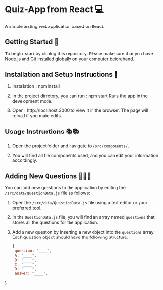 # Quiz-App from React 💻

A simple testing web application based on React.

## Getting Started 🚩

To begin, start by cloning this repository. Please make sure that you have Node.js and Git installed globally on your computer beforehand.

## Installation and Setup Instructions 🔧

1. Installation : npm install

2. In the project directory, you can run : npm start
    Runs the app in the development mode.

3. Open : http://localhost:3000 
    to view it in the browser. The page will reload if you make edits.

## Usage Instructions 📚📚

1. Open the project folder and navigate to `/src/components/`.

2. You will find all the components used, and you can edit your information accordingly.

## Adding New Questions 💬💬💬

You can add new questions to the application by editing the `/src/data/QuestionData.js` file as follows:

1. Open the `/src/data/QuestionData.js` file using a text editor or your preferred tool.

2. In the `QuestionData.js` file, you will find an array named `questions` that stores all the questions for the application.

3. Add a new question by inserting a new object into the `questions` array. Each question object should have the following structure:

   ```javascript
   {
    question: "____",
    A: "____",
    B: "____",
    C: "____",
    D: "____",
    answer: "____",
  }
